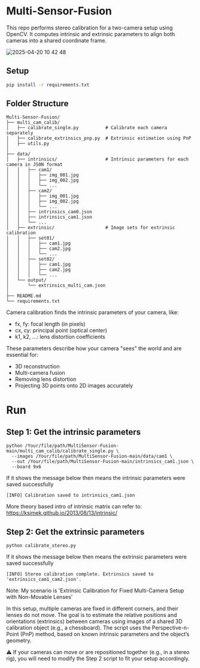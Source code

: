 # Multi-Sensor-Fusion

This repo performs stereo calibration for a two-camera setup using OpenCV. It computes intrinsic and extrinsic parameters to align both cameras into a shared coordinate frame.

![2025-04-20 10 42 48](https://github.com/user-attachments/assets/c46f2234-b7b9-40a4-916c-1feef68c3a92)


## Setup

```bash
pip install -r requirements.txt
```
## Folder Structure
```
Multi-Sensor-Fusion/
├── multi_cam_calib/
│   ├── calibrate_single.py          # Calibrate each camera separately
│   ├── calibrate_extrinsics_pnp.py  # Extrinsic estimation using PnP
│   ├── utils.py
│
├── data/
│   ├── intrinsics/                  # Intrinsic parameters for each camera in JSON format
│   │   ├── cam1/
│   │   │   ├── img_001.jpg
│   │   │   ├── img_002.jpg
│   │   │   └── ...
│   │   ├── cam2/
│   │   │   ├── img_001.jpg
│   │   │   ├── img_002.jpg
│   │   │   └── ...
│   │   ├── intrinsics_cam0.json
│   │   ├── intrinsics_cam1.json
│   │   └── ...
│   ├── extrinsic/                   # Image sets for extrinsic calibration
│   │   ├── set01/
│   │   │   ├── cam1.jpg
│   │   │   ├── cam2.jpg
│   │   │   └── ...
│   │   ├── set02/
│   │   │   ├── cam1.jpg
│   │   │   ├── cam2.jpg
│   │   │   └── ...
│   └── output/
│       └── extrinsics_multi_cam.json
│
├── README.md
└── requirements.txt
```

Camera calibration finds the intrinsic parameters of your camera, like:
- fx, fy: focal length (in pixels)
- cx, cy: principal point (optical center)
- k1, k2, ...: lens distortion coefficients

These parameters describe how your camera "sees" the world and are essential for:
- 3D reconstruction
- Multi-camera fusion
- Removing lens distortion
- Projecting 3D points onto 2D images accurately

# Run 
## Step 1: Get the intrinsic parameters
```
python /Your/file/path/MultiSensor-Fusion-main/multi_cam_calib/calibrate_single.py \
  --images /Your/file/path/MultiSensor-Fusion-main/data/cam1 \
  --out /Your/file/path/MultiSensor-Fusion-main/intrinsics_cam1.json \
  --board 9x6
```
If it shows the message below then means the intrinsic parameters were saved successfully
```
[INFO] Calibration saved to intrinsics_cam1.json
```
More theory based intro of intrinsic matrix can refer to: https://ksimek.github.io/2013/08/13/intrinsic/

## Step 2: Get the extrinsic parameters
```
python calibrate_stereo.py
```
If it shows the message below then means the extrinsic parameters were saved successfully
```
[INFO] Stereo calibration complete. Extrinsics saved to 'extrinsics_cam1_cam2.json'.
```
Note: My scenario is 'Extrinsic Calibration for Fixed Multi-Camera Setup with Non-Movable Lenses'

In this setup, multiple cameras are fixed in different corners, and their lenses do not move. The goal is to estimate the relative positions and orientations (extrinsics) between cameras using images of a shared 3D calibration object (e.g., a chessboard). The script uses the Perspective-n-Point (PnP) method, based on known intrinsic parameters and the object’s geometry.

⚠️ If your cameras can move or are repositioned together (e.g., in a stereo rig), you will need to modify the Step 2 script to fit your setup accordingly.
